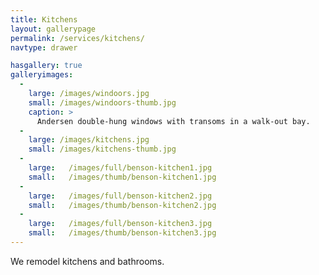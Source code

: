 ```yaml
---
title: Kitchens
layout: gallerypage
permalink: /services/kitchens/
navtype: drawer

hasgallery: true
galleryimages:
  -
    large: /images/windoors.jpg
    small: /images/windoors-thumb.jpg
    caption: >
      Andersen double-hung windows with transoms in a walk-out bay.
  -
    large: /images/kitchens.jpg
    small: /images/kitchens-thumb.jpg
  -
    large:   /images/full/benson-kitchen1.jpg
    small:   /images/thumb/benson-kitchen1.jpg
  -
    large:   /images/full/benson-kitchen2.jpg
    small:   /images/thumb/benson-kitchen2.jpg
  -
    large:   /images/full/benson-kitchen3.jpg
    small:   /images/thumb/benson-kitchen3.jpg
---
```


We remodel kitchens and bathrooms.
